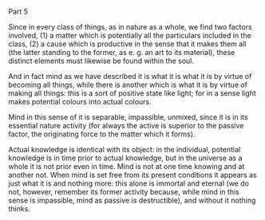 Part 5

Since in every class of things, as in nature as a whole, we find two factors involved, (1) a matter which is potentially all the particulars included in the class, (2) a cause which is productive in the sense that it makes them all (the latter standing to the former, as e.
g.
an art to its material), these distinct elements must likewise be found within the soul.

And in fact mind as we have described it is what it is what it is by virtue of becoming all things, while there is another which is what it is by virtue of making all things: this is a sort of positive state like light; for in a sense light makes potential colours into actual colours.

Mind in this sense of it is separable, impassible, unmixed, since it is in its essential nature activity (for always the active is superior to the passive factor, the originating force to the matter which it forms).

Actual knowledge is identical with its object: in the individual, potential knowledge is in time prior to actual knowledge, but in the universe as a whole it is not prior even in time.
Mind is not at one time knowing and at another not.
When mind is set free from its present conditions it appears as just what it is and nothing more: this alone is immortal and eternal (we do not, however, remember its former activity because, while mind in this sense is impassible, mind as passive is destructible), and without it nothing thinks.